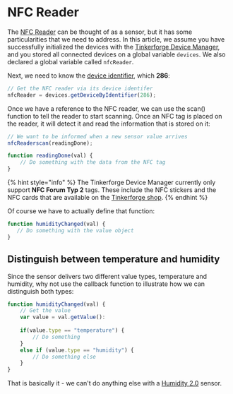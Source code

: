 # NFC Reader

The [NFC Reader](https://www.tinkerforge.com/de/doc/Hardware/Bricklets/NFC.html) can be thought of as a sensor, but it has some particularities that we need to address. In this article, we assume you have successfully initialized the devices with the [Tinkerforge Device Manager](../../tinkerforge-device-manager.md), and you stored all connected devices on a global variable `devices`. We also declared a global variable called `nfcReader`. 

Next, we need to know the [device identifier](https://www.tinkerforge.com/de/doc/Software/Device_Identifier.html), which **286**:

```javascript
// Get the NFC reader via its device identifer
nfcReader = devices.getDeviceByIdentifier(286);
```

Once we have a reference to the NFC reader, we can use the scan\(\) function to tell the reader to start scanning. Once an NFC tag is placed on the reader, it will detect it and read the information that is stored on it:

```javascript
// We want to be informed when a new sensor value arrives
nfcReaderscan(readingDone);

function readingDone(val) {
    // Do something with the data from the NFC tag
}
```

{% hint style="info" %}
The Tinkerforge Device Manager currently only support **NFC Forum Typ 2** tags. These include the NFC stickers and the NFC cards that are available on the [Tinkerforge shop](https://www.tinkerforge.com/de/shop/catalogsearch/result/?q=nfc).
{% endhint %}

Of course we have to actually define that function:

```javascript
function humidityChanged(val) {
   // Do something with the value object
}
```

## Distinguish between temperature and humidity

Since the sensor delivers two different value types, temperature and humidity, why not use the callback function to illustrate how we can distinguish both types:

```javascript
function humidityChanged(val) {
    // Get the value
    var value = val.getValue():
    
    if(value.type == "temperature") {
        // Do something
    }
    else if (value.type == "humidity") {
        // Do something else
    }
}
```

That is basically it - we can't do anything else with a [Humidity 2.0](https://www.tinkerforge.com/en/doc/Hardware/Bricklets/Humidity_V2.html#humidity-v2-bricklet) sensor.

